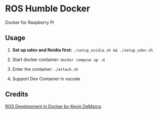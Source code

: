 # ROS Humble Docker

Docker for Raspberry Pi

## Usage

1. **Set up udev and Nvidia first:** `./setup_nvidia.sh && ./setup_udev.sh`

2. Start docker container: `docker compose up -d`

3. Enter the container: `./attach.sh`

4. Support Dev Container in vscode

## Credits

[ROS Development in Docker by Kevin DeMarco](https://www.kevindemarco.com/ros/docker/docker-compose/robotics/programming/development/2022/12/28/ros-docker.html)
